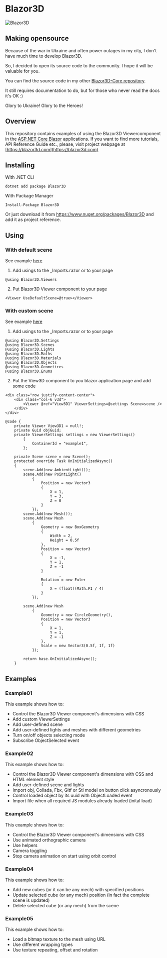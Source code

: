 # Blazor3D
![Blazor3D](../main/Assets/Blazor3D.jpg)

## Making opensource

Because of the war in Ukraine and often power outages in my city, I don't have much time to develop Blazor3D.

So, I decided to open its source code to the community.
I hope it will be valuable for you.

You can find the source code in my other [Blazor3D-Core repository](https://github.com/simutaroman/Blazor3D-Core).

It still requires documentation to do, but for those who never read the docs it's OK :)

Glory to Ukraine! Glory to the Heroes!

## Overview
This repository contains examples of using the Blazor3D Viewercomponent in the [ASP.NET Core Blazor](https://docs.microsoft.com/en-us/aspnet/core/blazor/) applications.
If you want to find more tutorials, API Reference Guide etc., please, visit project webpage at [https://blazor3d.com](https://blazor3d.com) 

## Installing

With .NET CLI
```
dotnet add package Blazor3D
```
With Package Manager
```
Install-Package Blazor3D
```
Or just download it from <https://www.nuget.org/packages/Blazor3D> and add it as project reference.

## Using

### With default scene
See example [here](../main/Examples/Blazor3D.Examples.WebAsm/Pages/Index.razor)

1. Add usings to the _Imports.razor or to your page
 ```
@using Blazor3D.Viewers
```
2. Put Blazor3D Viewer component to your page
 ```
<Viewer UseDefaultScene=@true></Viewer>
```

### With custom scene
See example [here](../main/Examples/Blazor3D.Examples.WebAsm/Pages/Example01.razor)

1. Add usings to the _Imports.razor or to your page
 ```
@using Blazor3D.Settings
@using Blazor3D.Scenes
@using Blazor3D.Lights
@using Blazor3D.Maths
@using Blazor3D.Materials
@using Blazor3D.Objects
@using Blazor3D.Geometires
@using Blazor3D.Enums
```
2. Put the View3D component to you blazor application page and add some code
```
<div class="row justify-content-center">
    <div class="col-6 v3d">
        <Viewer @ref="View3D1" ViewerSettings=@settings Scene=scene />
    </div>
</div>

@code {
    private Viewer View3D1 = null!;
    private Guid objGuid;
    private ViewerSettings settings = new ViewerSettings()
        {
            ContainerId = "example1",
        };

    private Scene scene = new Scene();
    protected override Task OnInitializedAsync()
    {
        scene.Add(new AmbientLight());
        scene.Add(new PointLight()
            {
                Position = new Vector3
                {
                    X = 1,
                    Y = 3,
                    Z = 0
                }
            });
        scene.Add(new Mesh());
        scene.Add(new Mesh
            {
                Geometry = new BoxGeometry
                {
                    Width = 2,
                    Height = 0.5f
                },
                Position = new Vector3
                {
                    X = -1,
                    Y = 1,
                    Z = -1
                }
                        ,
                Rotation = new Euler
                {
                    X = (float)(Math.PI / 4)
                }
            });

        scene.Add(new Mesh
            {
                Geometry = new CircleGeometry(),
                Position = new Vector3
                {
                    X = 1,
                    Y = 1,
                    Z = -1
                },
                Scale = new Vector3(0.5f, 1f, 1f)
            });

        return base.OnInitializedAsync();
    }
```

## Examples

### Example01

This example shows how to:
    <ul>
        <li>Control the Blazor3D Viewer component's dimensions with CSS</li>
        <li>Add custom ViewerSettings</li>
        <li>Add user-defined scene</li>
        <li>Add user-defined lights and meshes with different geometries</li>
        <li>Turn on/off objects selecting mode </li>
        <li>Subscribe ObjectSelected event</li>
    </ul>

### Example02

This example shows how to:
    <ul>
        <li>Control the Blazor3D Viewer component's dimensions with CSS and HTML element style</li>
        <li>Add user-defined scene and lights</li>
        <li>Import obj, Collada, Fbx, Gltf or Stl model on button click asyncronously</li>
        <li>Control loaded object by its uuid with ObjectLoaded event</li>
        <li>Import file when all required JS modules already loaded (inital load)</li>
    </ul>

### Example03

This example shows how to:
    <ul>
        <li>Control the Blazor3D Viewer component's dimensions with CSS</li>
        <li>Use animated orthographic camera</li>
        <li>Use helpers</li>
        <li>Camera toggling</li>
        <li>Stop camera animation on start using orbit control</li>
    </ul>

### Example04

This example shows how to:
    <ul>
        <li>Add new cubes (or it can be any mech) with specified positions</li>
        <li>Update selected cube (or any mech) position (in fact the complete scene is updated)</li>
        <li>Delete selected cube (or any mech) from the scene</li>
    </ul>

### Example05

This example shows how to:
    <ul>
        <li>Load a bitmap texture to the mesh using URL</li>
        <li>Use different wrapping types</li>
        <li>Use texture repeating, offset and rotation</li>
    </ul>
